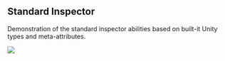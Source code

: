 ## Standard Inspector

Demonstration of the standard inspector abilities based on built-it Unity types and meta-attributes.

![](https://raw.githubusercontent.com/pecheny/ExtendingUnityEditor/master/Assets/01-Intro/Preview/preview.png)

